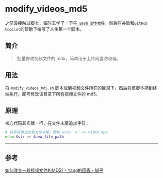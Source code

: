 # modify_videos_md5

之前没接触过脚本，临时去学了一下午[` Bash 脚本教程`](https://wangdoc.com/bash/intro.html)，然后在谷歌和`GitHub Copilot`的帮助下编写了人生第一个脚本。

## 简介

> 批量修改视频文件的 md5，简单用于上传网盘防和谐。

## 用法

将 `modify_videos_md5.sh` 脚本放到视频文件所在的目录下，然后将该脚本拖到终端执行，即可修改该目录下所有视频文件的 md5。

## 原理

核心代码其实就一行，在文件末尾追加字符：

```bash
# 将字符串追加到文件末尾，例如 echo 'a' >> video.mp4
echo $str >> $new_file_path
```

---

## 参考

[如何改变一段视频文件的MD5? - Yang的回答 - 知乎](https://www.zhihu.com/question/25378331/answer/80903615)

